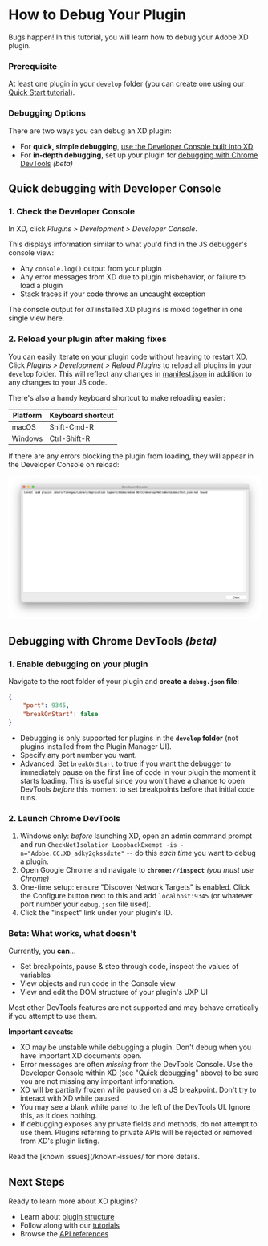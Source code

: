 # How to Debug Your Plugin

Bugs happen! In this tutorial, you will learn how to debug your Adobe XD plugin.

### Prerequisite

At least one plugin in your `develop` folder (you can create one using our [Quick Start tutorial](/tutorials/quick-start/)).

### Debugging Options

There are two ways you can debug an XD plugin:

* For **quick, simple debugging**, [use the Developer Console built into XD](#quick-debugging-with-developer-console)
* For **in-depth debugging**, set up your plugin for [debugging with Chrome DevTools](#debugging-with-chrome-devtools-beta) _(beta)_


## Quick debugging with Developer Console

### 1. Check the Developer Console

In XD, click _Plugins > Development > Developer Console_.

This displays information similar to what you'd find in the JS debugger's console view:
* Any `console.log()` output from your plugin
* Any error messages from XD due to plugin misbehavior, or failure to load a plugin
* Stack traces if your code throws an uncaught exception

The console output for _all_ installed XD plugins is mixed together in one single view here.

### 2. Reload your plugin after making fixes

You can easily iterate on your plugin code without heaving to restart XD. Click _Plugins > Development > Reload Plugins_ to reload all plugins in your `develop` folder. This will reflect any changes in [manifest.json](/reference/structure/manifest/) in addition to any changes to your JS code.

There's also a handy keyboard shortcut to make reloading easier:

| Platform      | Keyboard shortcut  |
| ------------- | -------------      |
| macOS         | Shift-Cmd-R        |
| Windows       | Ctrl-Shift-R       |

If there are any errors blocking the plugin from loading, they will appear in the Developer Console on reload:

![Error during reload](../../images/reload-error.png)


## Debugging with Chrome DevTools _(beta)_

### 1. Enable debugging on your plugin

Navigate to the root folder of your plugin and **create a `debug.json` file**:

```json
{
    "port": 9345,
    "breakOnStart": false
}
```

* Debugging is only supported for plugins in the **`develop` folder** (not plugins installed from the Plugin Manager UI).
* Specify any port number you want.
* Advanced: Set `breakOnStart` to true if you want the debugger to immediately pause on the first line of code in your plugin the moment it starts loading. This is useful since you won't have a chance to open DevTools _before_ this moment to set breakpoints before that initial code runs.

### 2. Launch Chrome DevTools

1. Windows only: _before_ launching XD, open an admin command prompt and run `CheckNetIsolation LoopbackExempt -is -n="Adobe.CC.XD_adky2gkssdxte"` -- do this _each time_ you want to debug a plugin.
2. Open Google Chrome and navigate to **`chrome://inspect`** _(you must use Chrome)_
3. One-time setup: ensure "Discover Network Targets" is enabled. Click the Configure button next to this and add `localhost:9345` (or whatever port number your `debug.json` file used).
4. Click the "inspect" link under your plugin's ID.

### Beta: What works, what doesn't

Currently, you **can**...
* Set breakpoints, pause & step through code, inspect the values of variables
* View objects and run code in the Console view
* View and edit the DOM structure of your plugin's UXP UI

Most other DevTools features are not supported and may behave erratically if you attempt to use them.

**Important caveats:**
* XD may be unstable while debugging a plugin. Don't debug when you have important XD documents open.
* Error messages are often _missing_ from the DevTools Console. Use the Developer Console within XD (see "Quick debugging" above) to be sure you are not missing any important information.
* XD will be partially frozen while paused on a JS breakpoint. Don't try to interact with XD while paused.
* You may see a blank white panel to the left of the DevTools UI. Ignore this, as it does nothing.
* If debugging exposes any private fields and methods, do not attempt to use them. Plugins referring to private APIs will be rejected or removed from XD's plugin listing.

Read the [known issues](/known-issues/ for more details.


## Next Steps

Ready to learn more about XD plugins?

- Learn about [plugin structure](/reference/structure/)
- Follow along with our [tutorials](/tutorials/)
- Browse the [API references](/reference/how-to-read/)
